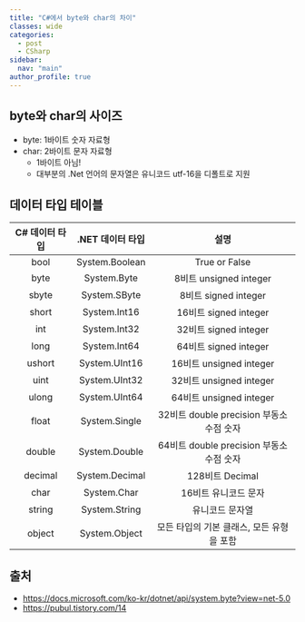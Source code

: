 ```yaml
---
title: "C#에서 byte와 char의 차이"
classes: wide
categories: 
  - post
  - CSharp
sidebar:
  nav: "main"
author_profile: true
---
```

  
## byte와 char의 사이즈
* byte: 1바이트 숫자 자료형
* char: 2바이트 문자 자료형
  * 1바이트 아님!
  * 대부분의 .Net 언어의 문자열은 유니코드 utf-16을 디폴트로 지원

## 데이터 타입 테이블

|C# 데이터 타입|.NET 데이터 타입|설명|
|:---:|:---:|:---:|
|bool|System.Boolean|True or False|
|byte|System.Byte|8비트 unsigned integer|
|sbyte|System.SByte|8비트 signed integer|
|short|System.Int16|16비트 signed integer|
|int|System.Int32|32비트 signed integer|
|long|System.Int64|64비트 signed integer|
|ushort|System.UInt16|16비트 unsigned integer|
|uint|System.UInt32|32비트 unsigned integer|
|ulong|System.UInt64|64비트 unsigned integer|
|float|System.Single|32비트 double precision 부동소수점 숫자|
|double|System.Double|64비트 double precision 부동소수점 숫자|
|decimal|System.Decimal|128비트 Decimal|
|char|System.Char|16비트 유니코드 문자|
|string|System.String|유니코드 문자열|
|object|System.Object|모든 타입의 기본 클래스, 모든 유형을 포함|

## 출처
* <https://docs.microsoft.com/ko-kr/dotnet/api/system.byte?view=net-5.0>
* <https://pubul.tistory.com/14>
